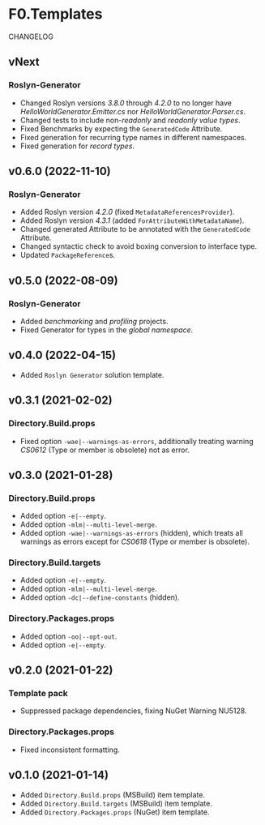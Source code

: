 # F0.Templates
CHANGELOG

## vNext
### Roslyn-Generator
- Changed Roslyn versions _3.8.0_ through _4.2.0_ to no longer have _HelloWorldGenerator.Emitter.cs_ nor _HelloWorldGenerator.Parser.cs_.
- Changed tests to include non-_readonly_ and _readonly_ _value types_.
- Fixed Benchmarks by expecting the `GeneratedCode` Attribute.
- Fixed generation for recurring type names in different namespaces.
- Fixed generation for _record types_.

## v0.6.0 (2022-11-10)
### Roslyn-Generator
- Added Roslyn version _4.2.0_ (fixed `MetadataReferencesProvider`).
- Added Roslyn version _4.3.1_ (added `ForAttributeWithMetadataName`).
- Changed generated Attribute to be annotated with the `GeneratedCode` Attribute.
- Changed syntactic check to avoid boxing conversion to interface type.
- Updated `PackageReference`s.

## v0.5.0 (2022-08-09)
### Roslyn-Generator
- Added _benchmarking_ and _profiling_ projects.
- Fixed Generator for types in the _global namespace_.

## v0.4.0 (2022-04-15)
- Added `Roslyn Generator` solution template.

## v0.3.1 (2021-02-02)
### Directory.Build.props
- Fixed option `-wae|--warnings-as-errors`, additionally treating warning _CS0612_ (Type or member is obsolete) not as error.

## v0.3.0 (2021-01-28)
### Directory.Build.props
- Added option `-e|--empty`.
- Added option `-mlm|--multi-level-merge`.
- Added option `-wae|--warnings-as-errors` (hidden), which treats all warnings as errors except for _CS0618_ (Type or member is obsolete).

### Directory.Build.targets
- Added option `-e|--empty`.
- Added option `-mlm|--multi-level-merge`.
- Added option `-dc|--define-constants` (hidden).

### Directory.Packages.props
- Added option `-oo|--opt-out`.
- Added option `-e|--empty`.

## v0.2.0 (2021-01-22)
### Template pack
- Suppressed package dependencies, fixing NuGet Warning NU5128.

### Directory.Packages.props
- Fixed inconsistent formatting.

## v0.1.0 (2021-01-14)
- Added `Directory.Build.props` (MSBuild) item template.
- Added `Directory.Build.targets` (MSBuild) item template.
- Added `Directory.Packages.props` (NuGet) item template.
